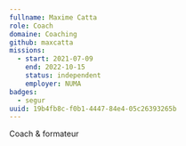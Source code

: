 ```yaml
---
fullname: Maxime Catta
role: Coach
domaine: Coaching
github: maxcatta
missions:
  - start: 2021-07-09
    end: 2022-10-15
    status: independent
    employer: NUMA
badges:
  - segur
uuid: 19b4fb8c-f0b1-4447-84e4-05c26393265b
---
```

Coach & formateur